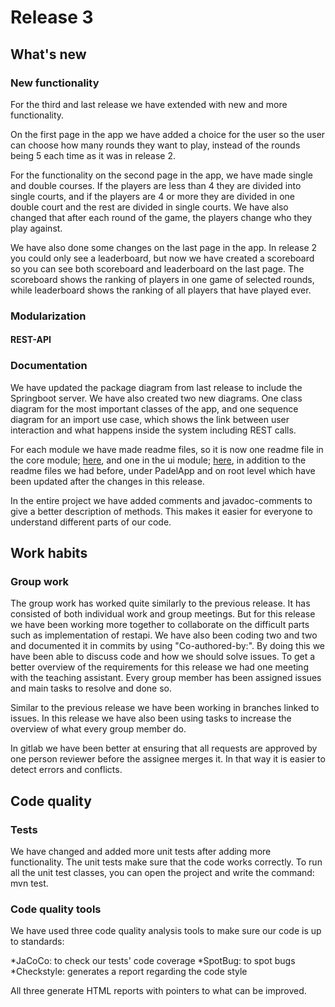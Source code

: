 # Release 3

## What's new

### New functionality

For the third and last release we have extended with new and more functionality.

On the first page in the app we have added a choice for the user so the user can choose how many rounds they want to play, instead of the rounds being 5 each time as it was in release 2.

For the functionality on the second page in the app, we have made single and double courses. If the players are less than 4 they are divided into single courts, and if the players are 4 or more they are divided in one double court and the rest are divided in single courts. We have also changed that after each round of the game, the players change who they play against.

We have also done some changes on the last page in the app. In release 2 you could only see a leaderboard, but now we have created a scoreboard so you can see both scoreboard and leaderboard on the last page. The scoreboard shows the ranking of players in one game of selected rounds, while leaderboard shows the ranking of all players that have played ever.

### Modularization

#### REST-API


### Documentation
We have updated the package diagram from last release to include the Springboot server. We have also created two new diagrams. One class diagram for the most important classes of the app, and one sequence diagram for an import use case, which shows the link between user interaction and what happens inside the system including REST calls.

For each module we have made readme files, so it is now one readme file in the core module; [here](/PadelApp/core/readme.md), and one in the ui module; [here](/PadelApp/ui/readme.md), in addition to the readme files we had before, under PadelApp and on root level which have been updated after the changes in this release.

In the entire project we have added comments and javadoc-comments to give a better description of methods. This makes it easier for everyone to understand different parts of our code.

## Work habits

### Group work
The group work has worked quite similarly to the previous release. It has consisted of both individual work and group meetings. But for this release we have been working more together to collaborate on the difficult parts such as implementation of restapi. We have also been coding two and two and documented it in commits by using "Co-authored-by:". By doing this we have been able to discuss code and how we should solve issues. To get a better overview of the requirements for this release we had one meeting with the teaching assistant. Every group member has been assigned issues and main tasks to resolve and done so.

Similar to the previous release we have been working in branches linked to issues. In this release we have also been using tasks to increase the overview of what every group member do.

In gitlab we have been better at ensuring that all requests are approved by one person
reviewer before the assignee merges it. In that way it is easier to detect errors and conflicts.

## Code quality

### Tests
We have changed and added more unit tests after adding more functionality. The unit tests make sure that the code works correctly. To run all the unit test classes, you can open the project and write the command: mvn test.

### Code quality tools
We have used three code quality analysis tools to make sure our code is up to standards:

*JaCoCo: to check our tests' code coverage
*SpotBug: to spot bugs
*Checkstyle: generates a report regarding the code style

All three generate HTML reports with pointers to what can be improved.

